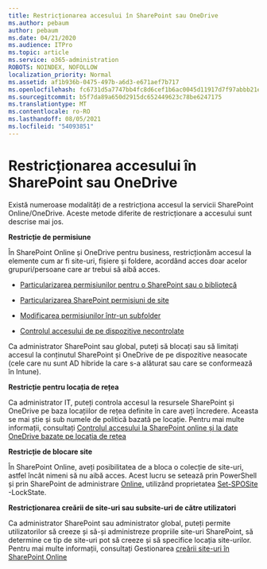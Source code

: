 ```yaml
---
title: Restricționarea accesului în SharePoint sau OneDrive
ms.author: pebaum
author: pebaum
ms.date: 04/21/2020
ms.audience: ITPro
ms.topic: article
ms.service: o365-administration
ROBOTS: NOINDEX, NOFOLLOW
localization_priority: Normal
ms.assetid: af1b936b-0475-497b-a6d3-e671aef7b717
ms.openlocfilehash: fc6731d5a7747bb4fc8d6cef1b6ac0045d11917d7f97abbb21eea9613b1b1aa2
ms.sourcegitcommit: b5f7da89a650d2915dc652449623c78be6247175
ms.translationtype: MT
ms.contentlocale: ro-RO
ms.lasthandoff: 08/05/2021
ms.locfileid: "54093851"
---
```

# <a name="restrict-access-in-sharepoint-or-onedrive"></a>Restricționarea accesului în SharePoint sau OneDrive

Există numeroase modalități de a restricționa accesul la servicii SharePoint Online/OneDrive. Aceste metode diferite de restricționare a accesului sunt descrise mai jos. 

**Restricție de permisiune**

În SharePoint Online și OneDrive pentru business, restricționăm accesul la elemente cum ar fi site-uri, fișiere și foldere, acordând acces doar acelor grupuri/persoane care ar trebui să aibă acces.

- [Particularizarea permisiunilor pentru o SharePoint sau o bibliotecă](https://support.office.com/article/Customize-permissions-for-a-SharePoint-list-or-library-02d770f3-59eb-4910-a608-5f84cc297782)

- [Particularizarea SharePoint permisiuni de site](https://docs.microsoft.com/sharepoint/customize-sharepoint-site-permissions)

- [Modificarea permisiunilor într-un subfolder](https://support.office.com/article/Change-the-permissions-on-a-subfolder-5427BD7C-F20A-4F75-8CF2-5359DD45A1A6)

- [Controlul accesului de pe dispozitive necontrolate](https://docs.microsoft.com/sharepoint/control-access-from-unmanaged-devices)

Ca administrator SharePoint sau global, puteți să blocați sau să limitați accesul la conținutul SharePoint și OneDrive de pe dispozitive neasocate (cele care nu sunt AD hibride la care s-a alăturat sau care se conformează în Intune).

**Restricție pentru locația de rețea**

Ca administrator IT, puteți controla accesul la resursele SharePoint și OneDrive pe baza locațiilor de rețea definite în care aveți încredere. Aceasta se mai știe și sub numele de politică bazată pe locație. Pentru mai multe informații, consultați [Controlul accesului la SharePoint online și la date OneDrive bazate pe locația de rețea](https://docs.microsoft.com/sharepoint/control-access-based-on-network-location)

**Restricție de blocare site** 

În SharePoint Online, aveți posibilitatea de a bloca o colecție de site-uri, astfel încât nimeni să nu aibă acces. Acest lucru se setează prin PowerShell și prin SharePoint de administrare [Online,](https://docs.microsoft.com/powershell/sharepoint/sharepoint-online/connect-sharepoint-online?view=sharepoint-ps) utilizând proprietatea [Set-SPOSite](https://docs.microsoft.com/powershell/module/sharepoint-online/set-sposite?view=sharepoint-ps) -LockState.

**Restricționarea creării de site-uri sau subsite-uri de către utilizatori**

Ca administrator SharePoint sau administrator global, puteți permite utilizatorilor să creeze și să-și administreze propriile site-uri SharePoint, să determine ce tip de site-uri pot să creeze și să specifice locația site-urilor. Pentru mai multe informații, consultați Gestionarea [creării site-uri în SharePoint Online](https://docs.microsoft.com/sharepoint/manage-site-creation)


